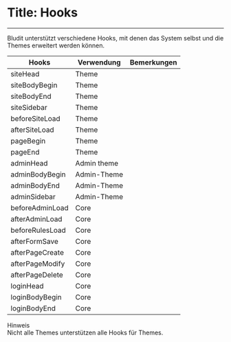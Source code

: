 # Title: Hooks
<!-- Position: 2 -->
---
Bludit unterstützt verschiedene Hooks, mit denen das System selbst und die Themes erweitert werden können.

| Hooks 			| Verwendung 		| Bemerkungen						|
| ------------------------------|-----------------------|-----------------------------------------------|
| siteHead 			| Theme 		|						|
| siteBodyBegin 		| Theme 		|						|
| siteBodyEnd 			| Theme 		|						|
| siteSidebar			| Theme			|						|
| beforeSiteLoad		| Theme			|						|
| afterSiteLoad			| Theme			|						|
| pageBegin			| Theme			|						|
| pageEnd			| Theme			|						|
| adminHead			| Admin theme		|						|
| adminBodyBegin		| Admin-Theme		|						|
| adminBodyEnd			| Admin-Theme		|						|
| adminSidebar			| Admin-Theme		|						|
| beforeAdminLoad		| Core			|						|
| afterAdminLoad		| Core			|						|
| beforeRulesLoad		| Core			|						|
| afterFormSave			| Core			|						|
| afterPageCreate		| Core			|						|
| afterPageModify		| Core			|						|
| afterPageDelete		| Core			|						|
| loginHead			| Core			|						|
| loginBodyBegin		| Core			|						|
| loginBodyEnd			| Core			|						|

<div class="note">
<div class="title">Hinweis</div>
Nicht alle Themes unterstützen alle Hooks für Themes.
</div>

